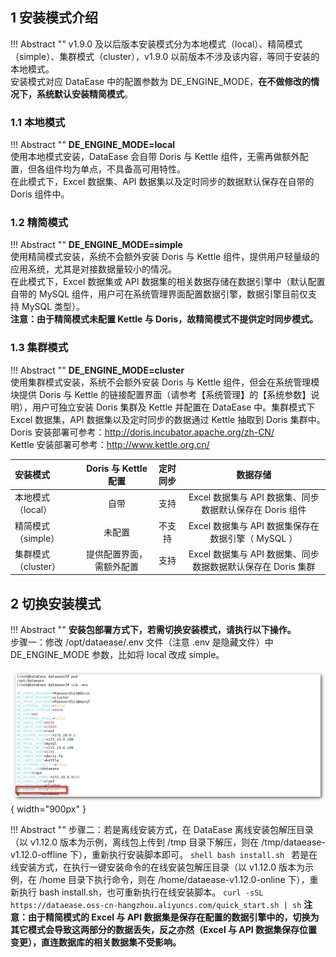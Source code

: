 ## 1 安装模式介绍

!!! Abstract ""
    v1.9.0 及以后版本安装模式分为本地模式（local）、精简模式（simple）、集群模式（cluster），v1.9.0 以前版本不涉及该内容，等同于安装的本地模式。  
    安装模式对应 DataEase 中的配置参数为 DE_ENGINE_MODE，**在不做修改的情况下，系统默认安装精简模式**。  
    

### 1.1 本地模式

!!! Abstract ""
    **DE_ENGINE_MODE=local**  
    使用本地模式安装，DataEase 会自带 Doris 与 Kettle 组件，无需再做额外配置，但各组件均为单点，不具备高可用特性。  
    在此模式下，Excel 数据集、API 数据集以及定时同步的数据默认保存在自带的 Doris 组件中。

### 1.2 精简模式

!!! Abstract ""
    **DE_ENGINE_MODE=simple**  
    使用精简模式安装，系统不会额外安装 Doris 与 Kettle 组件，提供用户轻量级的应用系统，尤其是对接数据量较小的情况。  
    在此模式下，Excel 数据集或 API 数据集的相关数据存储在数据引擎中（默认配置自带的 MySQL 组件，用户可在系统管理界面配置数据引擎，数据引擎目前仅支持 MySQL 类型）。  
    **注意：由于精简模式未配置 Kettle 与 Doris，故精简模式不提供定时同步模式。**
    

### 1.3 集群模式

!!! Abstract ""
    **DE_ENGINE_MODE=cluster**  
    使用集群模式安装，系统不会额外安装 Doris 与 Kettle 组件，但会在系统管理模块提供 Doris 与 Kettle 的链接配置界面（请参考【系统管理】的【系统参数】说明），用户可独立安装 Doris 集群及 Kettle 并配置在 DataEase 中。集群模式下 Excel 数据集，API 数据集以及定时同步的数据通过 Kettle 抽取到 Doris 集群中。  
    Doris 安装部署可参考：http://doris.incubator.apache.org/zh-CN/  
    Kettle 安装部署可参考：http://www.kettle.org.cn/

| 安装模式          | Doris 与 Kettle 配置 | 定时同步 |                   数据存储          |
|:--------------|:-----------------:|:----:|:----------------------------------------:|
| 本地模式（local）   |        自带         |  支持  |  Excel 数据集与 API 数据集、同步数据默认保存在 Doris 组件   |
| 精简模式（simple）  |        未配置        | 不支持  |    Excel 数据集与 API 数据集保存在数据引擎（ MySQL ）    |
| 集群模式（cluster） |   提供配置界面，需额外配置    |  支持  | Excel 数据集与 API 数据集、同步数据数据默认保存在  Doris 集群 |




## 2 切换安装模式

!!! Abstract ""
    **安装包部署方式下，若需切换安装模式，请执行以下操作。**  
    步骤一：修改 /opt/dataease/.env 文件（注意 .env 是隐藏文件）中 DE_ENGINE_MODE 参数，比如将 local 改成 simple。

![env](../img/dev_manual/env.png){ width="900px" }

!!! Abstract ""
    步骤二：若是离线安装方式，在 DataEase 离线安装包解压目录（以 v1.12.0 版本为示例，离线包上传到 /tmp 目录下解压，则在 /tmp/dataease-v1.12.0-offline 下），重新执行安装脚本即可。
    ```shell
    bash install.sh
    ```
    若是在线安装方式，在执行一键安装命令的在线安装包解压目录（以 v1.12.0 版本为示例，在 /home 目录下执行命令，则在 /home/dataease-v1.12.0-online 下），重新执行 bash install.sh，也可重新执行在线安装脚本。
    ```
    curl -sSL https://dataease.oss-cn-hangzhou.aliyuncs.com/quick_start.sh | sh
    ```
    **注意：由于精简模式的 Excel 与 API 数据集是保存在配置的数据引擎中的，切换为其它模式会导致这两部分的数据丢失，反之亦然（Excel 与 API 数据集保存位置变更），直连数据库的相关数据集不受影响。**  